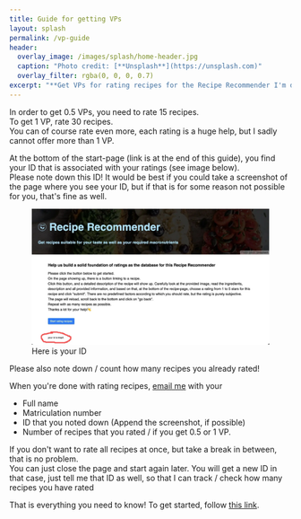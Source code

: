 ```yaml
---
title: Guide for getting VPs
layout: splash
permalink: /vp-guide
header:
  overlay_image: /images/splash/home-header.jpg
  caption: "Photo credit: [**Unsplash**](https://unsplash.com)"
  overlay_filter: rgba(0, 0, 0, 0.7)
excerpt: "**Get VPs for rating recipes for the Recipe Recommender I'm developing in my Bachelor Thesis**"
---
```


In order to get 0.5 VPs, you need to rate 15 recipes.   
To get 1 VP, rate 30 recipes.   
You can of course rate even more, each rating is a huge help, but I sadly cannot offer more than 1 VP.

At the bottom of the start-page (link is at the end of this guide), you find your ID that is associated with your ratings (see image below).  
Please note down this ID! It would be best if you could take a screenshot of the page where you see your ID, 
but if that is for some reason not possible for you, that's fine as well.

<figure>
  <img class="max650" src="/images/where_id.webp"/>
  <figcaption>Here is your ID</figcaption>
</figure>

Please also note down / count how many recipes you already rated!    

When you're done with rating recipes, [email me](mailto:per@starke-team.de) with your
* Full name
* Matriculation number
* ID that you noted down (Append the screenshot, if possible)
* Number of recipes that you rated / if you get 0.5 or 1 VP.

If you don't want to rate all recipes at once, but take a break in between, that is no problem.  
You can just close the page and start again later. You will get a new ID in that case, just tell me that ID as well,
so that I can track / check how many recipes you have rated


That is everything you need to know! To get started, follow [this link](http://127.0.0.1:8000/get_initial_ratings_start).